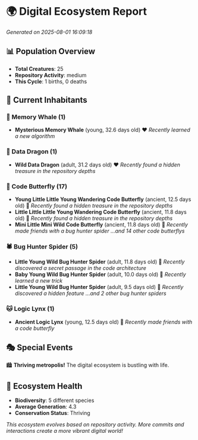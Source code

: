 # 🌍 Digital Ecosystem Report
*Generated on 2025-08-01 16:09:18*

## 📊 Population Overview
- **Total Creatures**: 25
- **Repository Activity**: medium
- **This Cycle**: 1 births, 0 deaths

## 👥 Current Inhabitants

### 🐋 Memory Whale (1)
- **Mysterious Memory Whale** (young, 32.6 days old) ❤️
  *Recently learned a new algorithm*

### 🐉 Data Dragon (1)
- **Wild Data Dragon** (adult, 31.2 days old) ❤️
  *Recently found a hidden treasure in the repository depths*

### 🦋 Code Butterfly (17)
- **Young Little Little Young Wandering Code Butterfly** (ancient, 12.5 days old) 💛
  *Recently found a hidden treasure in the repository depths*
- **Little Little Little Young Wandering Code Butterfly** (ancient, 11.8 days old) 💛
  *Recently found a hidden treasure in the repository depths*
- **Mini Little Mini Wild Code Butterfly** (ancient, 11.8 days old) 💛
  *Recently made friends with a bug hunter spider*
  *...and 14 other code butterflys*

### 🕷️ Bug Hunter Spider (5)
- **Little Young Wild Bug Hunter Spider** (adult, 11.8 days old) 💛
  *Recently discovered a secret passage in the code architecture*
- **Baby Young Wild Bug Hunter Spider** (adult, 10.0 days old) 💚
  *Recently learned a new trick*
- **Little Young Wild Bug Hunter Spider** (adult, 9.5 days old) 💛
  *Recently discovered a hidden feature*
  *...and 2 other bug hunter spiders*

### 🐱 Logic Lynx (1)
- **Ancient Logic Lynx** (young, 12.5 days old) 💚
  *Recently made friends with a code butterfly*

## 🎭 Special Events

🏙️ **Thriving metropolis!** The digital ecosystem is bustling with life.

## 🔬 Ecosystem Health
- **Biodiversity**: 5 different species
- **Average Generation**: 4.3
- **Conservation Status**: Thriving

*This ecosystem evolves based on repository activity. More commits and interactions create a more vibrant digital world!*